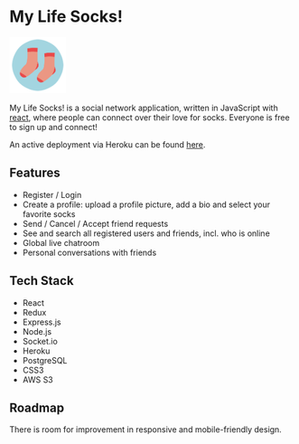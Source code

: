 # My Life Socks!

<img src="public/logo.png" width=100 height=100>

My Life Socks! is a social network application, written in JavaScript with [react](https://reactjs.org/), where people can connect over their love for socks. Everyone is free to sign up and connect!

An active deployment via Heroku can be found [here](https://mylifesocks.herokuapp.com/).


## Features

- Register / Login
- Create a profile: upload a profile picture, add a bio and select your favorite socks
- Send / Cancel / Accept friend requests
- See and search all registered users and friends, incl. who is online
- Global live chatroom
- Personal conversations with friends


## Tech Stack

- React
- Redux
- Express.js
- Node.js
- Socket.io
- Heroku
- PostgreSQL
- CSS3
- AWS S3


## Roadmap

There is room for improvement in responsive and mobile-friendly design.
